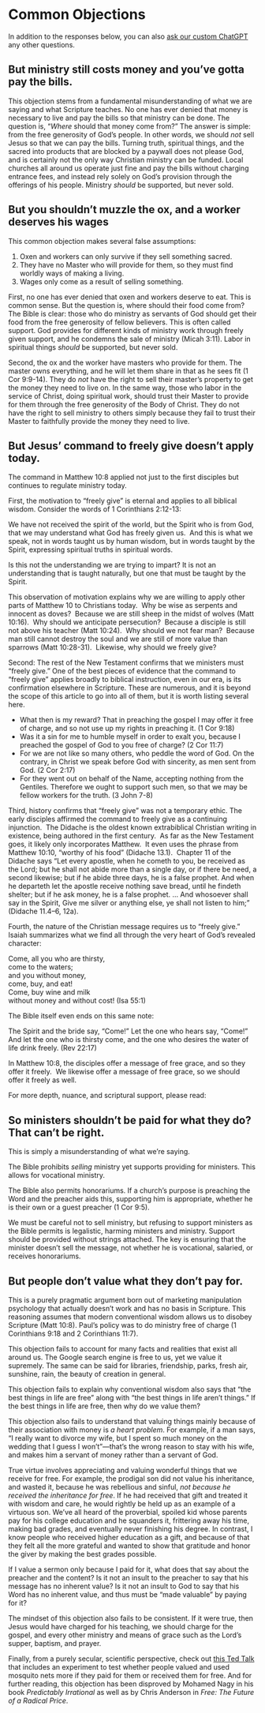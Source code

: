 
# Common Objections

In addition to the responses below, you can also [ask our custom ChatGPT](https://chatgpt.com/g/g-IyK40Y1jE-freely-giving) any other questions.


## But ministry still costs money and you’ve gotta pay the bills.

This objection stems from a fundamental misunderstanding of what we are saying and what Scripture teaches. No one has ever denied that money is necessary to live and pay the bills so that ministry can be done. The question is, “*Where* should that money come from?” The answer is simple: from the free generosity of God’s people. In other words, we should *not* sell Jesus so that we can pay the bills. Turning truth, spiritual things, and the sacred into products that are blocked by a paywall does not please God, and is certainly not the only way Christian ministry can be funded. Local churches all around us operate just fine and pay the bills without charging entrance fees, and instead rely solely on God’s provision through the offerings of his people. Ministry *should* be supported, but never sold.

## But you shouldn’t muzzle the ox, and a worker deserves his wages

This common objection makes several false assumptions:

1. Oxen and workers can only survive if they sell something sacred. 
2. They have no Master who will provide for them, so they must find worldly ways of making a living.
3. Wages only come as a result of selling something.

First, no one has ever denied that oxen and workers deserve to eat. This is common sense. But the question is, where should their food come from? The Bible is clear: those who do ministry as servants of God should get their food from the free generosity of fellow believers. This is often called support. God provides for different kinds of ministry work through freely given support, and he condemns the sale of ministry (Micah 3:11). Labor in spiritual things *should* be supported, but never sold.

Second, the ox and the worker have masters who provide for them. The master owns everything, and he will let them share in that as he sees fit (1 Cor 9:9-14). They do *not* have the right to sell their master’s property to get the money they need to live on. In the same way, those who labor in the service of Christ, doing spiritual work, should trust their Master to provide for them through the free generosity of the Body of Christ. They do not have the right to sell ministry to others simply because they fail to trust their Master to faithfully provide the money they need to live.

## But Jesus’ command to freely give doesn’t apply today.

The command in Matthew 10:8 applied not just to the first disciples but continues to regulate ministry today. 

First, the motivation to “freely give” is eternal and applies to all biblical wisdom. Consider the words of 1 Corinthians 2:12-13:

We have not received the spirit of the world, but the Spirit who is from God, that we may understand what God has freely given us.  And this is what we speak, not in words taught us by human wisdom, but in words taught by the Spirit, expressing spiritual truths in spiritual words.

Is this not the understanding we are trying to impart? It is not an understanding that is taught naturally, but one that must be taught by the Spirit.

This observation of motivation explains why we are willing to apply other parts of Matthew 10 to Christians today.  Why be wise as serpents and innocent as doves?  Because we are still sheep in the midst of wolves (Matt 10:16).  Why should we anticipate persecution?  Because a disciple is still not above his teacher (Matt 10:24).  Why should we not fear man?  Because man still cannot destroy the soul and we are still of more value than sparrows (Matt 10:28-31).  Likewise, why should we freely give? 

Second: The rest of the New Testament confirms that we ministers must “freely give.” One of the best pieces of evidence that the command to “freely give” applies broadly to biblical instruction, even in our era, is its confirmation elsewhere in Scripture. These are numerous, and it is beyond the scope of this article to go into all of them, but it is worth listing several here.

* What then is my reward? That in preaching the gospel I may offer it free of charge, and so not use up my rights in preaching it. (1 Cor 9:18)
* Was it a sin for me to humble myself in order to exalt you, because I preached the gospel of God to you free of charge? (2 Cor 11:7)
* For we are not like so many others, who peddle the word of God. On the contrary, in Christ we speak before God with sincerity, as men sent from God. (2 Cor 2:17)
* For they went out on behalf of the Name, accepting nothing from the Gentiles. Therefore we ought to support such men, so that we may be fellow workers for the truth. (3 John 7-8)

Third, history confirms that “freely give” was not a temporary ethic. The early disciples affirmed the command to freely give as a continuing injunction.  The Didache is the oldest known extrabiblical Christian writing in existence, being authored in the first century.  As far as the New Testament goes, it likely only incorporates Matthew.  It even uses the phrase from Matthew 10:10, “worthy of his food” (Didache 13.1).  Chapter 11 of the Didache says “Let every apostle, when he cometh to you, be received as the Lord; but he shall not abide more than a single day, or if there be need, a second likewise; but if he abide three days, he is a false proph­et. And when he departeth let the apostle receive nothing save bread, until he findeth shelter; but if he ask money, he is a false proph­et. … And whosoever shall say in the Spirit, Give me silver or anything else, ye shall not listen to him;” (Didache 11.4–6, 12a).

Fourth, the nature of the Christian message requires us to “freely give.” Isaiah summarizes what we find all through the very heart of God’s revealed character:

Come, all you who are thirsty,\
come to the waters;\
and you without money,\
come, buy, and eat!\
Come, buy wine and milk\
without money and without cost! (Isa 55:1)

The Bible itself even ends on this same note:

The Spirit and the bride say, “Come!” Let the one who hears say, “Come!” And let the one who is thirsty come, and the one who desires the water of life drink freely. (Rev 22:17)

In Matthew 10:8, the disciples offer a message of free grace, and so they offer it freely.  We likewise offer a message of free grace, so we should offer it freely as well.

For more depth, nuance, and scriptural support, please read:


<article-preview id="freely-give-today"></article-preview>


## So ministers shouldn’t be paid for what they do? That can’t be right.

This is simply a misunderstanding of what we’re saying.

The Bible prohibits *selling* ministry yet supports providing for ministers. This allows for vocational ministry. 

The Bible also permits honorariums. If a church’s purpose is preaching the Word and the preacher aids this, supporting him is appropriate, whether he is their own or a guest preacher (1 Cor 9:5). 

We must be careful not to sell ministry, but refusing to support ministers as the Bible permits is legalistic, harming ministers and ministry. Support should be provided without strings attached. The key is ensuring that the minister doesn’t sell the message, not whether he is vocational, salaried, or receives honorariums. 


<article-preview id="should-preachers-be-paid"></article-preview>


## But people don’t value what they don’t pay for.

This is a purely pragmatic argument born out of marketing manipulation psychology that actually doesn’t work and has no basis in Scripture. This reasoning assumes that modern conventional wisdom allows us to disobey Scripture (Matt 10:8). Paul’s policy was to do ministry free of charge (1 Corinthians 9:18 and 2 Corinthians 11:7).

This objection fails to account for many facts and realities that exist all around us. The Google search engine is free to us, yet we value it supremely. The same can be said for libraries, friendship, parks, fresh air, sunshine, rain, the beauty of creation in general.

This objection fails to explain why conventional wisdom also says that “the best things in life are free” along with “the best things in life aren’t things.” If the best things in life are free, then why do we value them?

This objection also fails to understand that valuing things mainly because of their association with money is *a heart problem*. For example, if a man says, “I really want to divorce my wife, but I spent so much money on the wedding that I guess I won’t”—that’s the wrong reason to stay with his wife, and makes him a servant of money rather than a servant of God.

True virtue involves appreciating and valuing wonderful things that we receive for free. For example, the prodigal son did not value his inheritance, and wasted it, because he was rebellious and sinful, *not because he received the inheritance for free*. If he had received that gift and treated it with wisdom and care, he would rightly be held up as an example of a virtuous son. We’ve all heard of the proverbial, spoiled kid whose parents pay for his college education and he squanders it, frittering away his time, making bad grades, and eventually never finishing his degree. In contrast, I know people who received higher education as a gift, and because of that they felt all the more grateful and wanted to show that gratitude and honor the giver by making the best grades possible. 

If I value a sermon only because I paid for it, what does that say about the preacher and the content? Is it not an insult to the preacher to say that his message has no inherent value? Is it not an insult to God to say that his Word has no inherent value, and thus must be “made valuable” by paying for it?

The mindset of this objection also fails to be consistent. If it were true, then Jesus would have charged for his teaching, we should charge for the gospel, and every other ministry and means of grace such as the Lord’s supper, baptism, and prayer.

Finally, from a purely secular, scientific perspective, check out [this Ted Talk](https://youtu.be/0zvrGiPkVcs?t=531) that includes an experiment to test whether people valued and used mosquito nets more if they paid for them or received them for free. And for further reading, this objection has been disproved by Mohamed Nagy in his book *Predictably Irrational* as well as by Chris Anderson in *Free: The Future of a Radical Price*.

